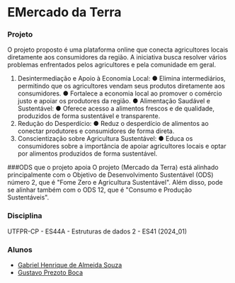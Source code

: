 # EMercado da Terra

### Projeto
O projeto proposto é uma plataforma online que conecta agricultores locais diretamente aos consumidores da região. A iniciativa busca resolver vários problemas enfrentados pelos agricultores e pela comunidade em geral.
  1. Desintermediação e Apoio à Economia Local:
    ● Elimina intermediários, permitindo que os agricultores vendam seus produtos diretamente aos consumidores.
    ● Fortalece a economia local ao promover o comércio justo e apoiar os produtores da região.
    ● Alimentação Saudável e Sustentável:
    ● Oferece acesso a alimentos frescos e de qualidade, produzidos de forma sustentável e transparente.
  2. Redução do Desperdício:
    ● Reduz o desperdício de alimentos ao conectar produtores e consumidores de forma direta.
  3. Conscientização sobre Agricultura Sustentável:
    ● Educa os consumidores sobre a importância de apoiar agricultores locais e optar por alimentos produzidos de forma sustentável.

###ODS que o projeto apoia
O projeto (Mercado da Terra) está alinhado principalmente com o Objetivo de Desenvolvimento Sustentável (ODS) número 2, que é "Fome Zero e Agricultura Sustentável". Além disso, pode se alinhar também com o ODS 12, que é "Consumo e Produção Sustentáveis".

### Disciplina
UTFPR-CP - ES44A - Estruturas de dados 2 - ES41 (2024_01)

### Alunos
- [Gabriel Henrique de Almeida Souza](https://www.linkedin.com/in/gabriel-henrique-de-almeida-souza-3ba475250/)
- [Gustavo Prezoto Boca](https://www.linkedin.com/in/gustavo-prezoto-boca-28485a164/)
